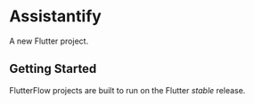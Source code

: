 # Assistantify 

A new Flutter project.

## Getting Started

FlutterFlow projects are built to run on the Flutter _stable_ release.
